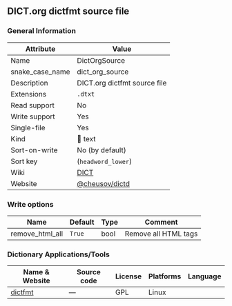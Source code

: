 ## DICT.org dictfmt source file

### General Information

| Attribute       | Value                                              |
| --------------- | -------------------------------------------------- |
| Name            | DictOrgSource                                      |
| snake_case_name | dict_org_source                                    |
| Description     | DICT.org dictfmt source file                       |
| Extensions      | `.dtxt`                                            |
| Read support    | No                                                 |
| Write support   | Yes                                                |
| Single-file     | Yes                                                |
| Kind            | 📝 text                                             |
| Sort-on-write   | No (by default)                                    |
| Sort key        | (`headword_lower`)                                 |
| Wiki            | [DICT](https://en.wikipedia.org/wiki/DICT)         |
| Website         | [@cheusov/dictd](https://github.com/cheusov/dictd) |

### Write options

| Name            | Default | Type | Comment              |
| --------------- | ------- | ---- | -------------------- |
| remove_html_all | `True`  | bool | Remove all HTML tags |

### Dictionary Applications/Tools

| Name & Website                                 | Source code | License | Platforms | Language |
| ---------------------------------------------- | ----------- | ------- | --------- | -------- |
| [dictfmt](https://linux.die.net/man/1/dictfmt) | ―           | GPL     | Linux     |          |

